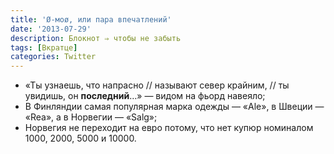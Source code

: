 ```yaml
---
title: 'Ø-моø, или пара впечатлений'
date: '2013-07-29'
description: Блокнот ⇒ чтобы не забыть
tags: [Вкратце]
categories: Twitter
---
```


- «Ты узнаешь, что напрасно // называют север крайним, // ты увидишь, он **последний**…» — видом на фьорд навеяло;
- В Финляндии самая популярная марка одежды — «Ale», в Швеции — «Rea», а в Норвегии — «Salg»;
- Норвегия не переходит на евро потому, что нет купюр номиналом 1000, 2000, 5000 и 10000.
